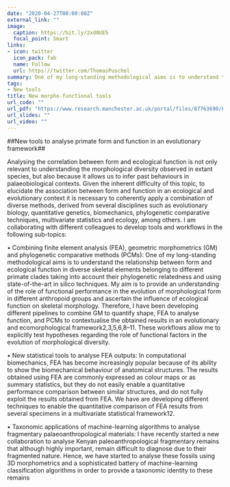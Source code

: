 ```yaml
---
date: "2020-04-27T00:00:00Z"
external_link: ""
image:
  caption: https://bit.ly/2xd0UE5
  focal_point: Smart
links:
- icon: twitter
  icon_pack: fab
  name: Follow
  url: https://twitter.com/ThomasPuschel
summary: One of my long-standing methodological aims is to understand the relationship between form and ecological function in diverse skeletal elements by combining different methodological approaches. 
tags:
- New tools
title: New morpho-functional tools
url_code: ""
url_pdf: "https://www.research.manchester.ac.uk/portal/files/87763690/FULL_TEXT.PDF"
url_slides: ""
url_video: ""
---
```

##New tools to analyse primate form and function in an evolutionary framework##

Analysing the correlation between form and ecological function is not only relevant to understanding the morphological diversity observed in extant species, but also because it allows us to infer past behaviours in palaeobiological contexts. Given the inherent difficulty of this topic, to elucidate the association between form and function in an ecological and evolutionary context it is necessary to coherently apply a combination of diverse methods, derived from several disciplines such as evolutionary biology, quantitative genetics, biomechanics, phylogenetic comparative techniques, multivariate statistics and ecology, among others. I am collaborating with different colleagues to develop tools and workflows in the following sub-topics:

•	Combining finite element analysis (FEA), geometric morphometrics (GM) and phylogenetic comparative methods (PCMs): One of my long-standing methodological aims is to understand the relationship between form and ecological function in diverse skeletal elements belonging to different primate clades taking into account their phylogenetic relatedness and using state-of-the-art in silico techniques. My aim is to provide an understanding of the role of functional performance in the evolution of morphological form in different anthropoid groups and ascertain the influence of ecological function on skeletal morphology. Therefore, I have been developing different pipelines to combine GM to quantify shape, FEA to analyse function, and PCMs to contextualise the obtained results in an evolutionary and ecomorphological framework2,3,5,6,8–11. These workflows allow me to explicitly test hypotheses regarding the role of functional factors in the evolution of morphological diversity. 

•	New statistical tools to analyse FEA outputs: In computational biomechanics, FEA has become increasingly popular because of its ability to show the biomechanical behaviour of anatomical structures. The results obtained using FEA are commonly expressed as colour maps or as summary statistics, but they do not easily enable a quantitative performance comparison between similar structures, and do not fully exploit the results obtained from FEA. We have are developing different techniques to enable the quantitative comparison of FEA results from several specimens in a multivariate statistical framework12. 

•	Taxonomic applications of machine-learning algorithms to analyse fragmentary palaeoanthropological materials: I have recently started a new collaboration to analyse Kenyan paleoanthropological fragmentary remains that although highly important, remain difficult to diagnose due to their fragmented nature. Hence, we have started to analyse these fossils using 3D morphometrics and a sophisticated battery of machine-learning classification algorithms in order to provide a taxonomic identity to these remains